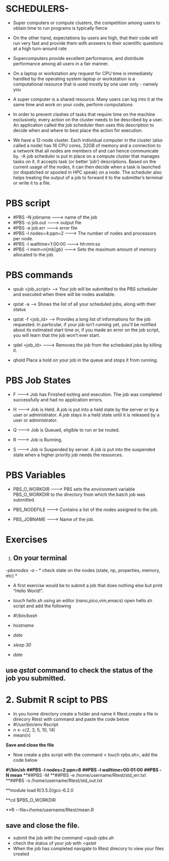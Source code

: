 # SCHEDULERS-

- Super computers or compute clusters, the competition among users to obtain time to run programs is typically fierce
- On the other hand, expectations by users are high, that their code will run very fast and provide them with answers to their scientific questions at a high turn-around rate
- Supercomputers provide excellent performance, and distribute performance among all users in a fair manner.
- On a laptop or workstation any request for CPU time is immediately handled by the operating system
laptop or workstation is a computational resource that is used mostly by one user only - namely you
- A super computer is a shared resource. Many users can log into it at the same time and work on your code, perform computations 
- In order to prevent clashes of tasks that require time on the machine exclusively, every action on the cluster needs to be described by a user. An application called the job scheduler then uses this description to decide when and where to best place the action for execution.

- We have a 12-node cluster. Each individual computer in the cluster (also called a node) has 16 CPU cores, 32GB of memory and a connection to a network that all nodes are members of and can hence communicate by.
-A job scheduler is put in place on a compute cluster that manages tasks on it. It accepts task (or better ‘job’) descriptions. Based on the current usage of the nodes, it can then decide when a task is launched (or dispatched or spooled in HPC speak) on a node. The scheduler also helps treating the output of a job to forward it to the submitter’s terminal or write it to a file.

# PBS script
- #PBS –N jobname ---> name of the job
- #PBS -o job.out ---> output file
- #PBS -e job.err ---> error file
- #PBS -l nodes=4:ppn=2  ---> The number of nodes and processors per node.
- #PBS -l walltime=1:00:00 ---> hh:mm:ss
- #PBS -l mem=n{mb|gb} ---> Sets the maximum amount of memory allocated to the job.


# PBS commands

- qsub <job_script> --> Your job will be submitted to the PBS scheduler and executed
when there will be nodes available.

- qstat -a --> Shows the list of all your scheduled jobs, along with their status

- qstat -f <job_id> --> Provides a long list of informations for the job requested.
In particular, if your job isn’t running yet, you'll be notified about its
estimated start time or, if you made an error on the job script, you will
learn that the job won’t ever start.

- qdel <job_id> ---> Removes the job from the scheduled jobs by killing it.

- qhold <jobid> Place a hold on your job in the queue and stops it from running.

# PBS Job States
- F ---> Job has Finished exiting and execution. The job was completed
successfully and had no application errors.

- H ---> Job is Held. A job is put into a held state by the server or by a user or
administrator. A job stays in a held state until it is released by a user or
administrator.

- Q ---> Job is Queued, eligible to run or be routed.

- R ---> Job is Running.

- S ---> Job is Suspended by server. A job is put into the suspended state when a
higher priority job needs the resources.

# PBS Variables

- PBS_O_WORKDIR ---> PBS sets the environment variable PBS_O_WORKDIR to the
directory from which the batch job was submitted.

- PBS_NODEFILE ---> Contains a list of the nodes assigned to the job.

- PBS_JOBNAME ---> Name of the job.

# Exercises

1. ## On your terminal

-_pbsnodes -a_ - * check state on the nodes (state, np, properties, memory, etc) *

- A first exercise would be to submit a job that does nothing else but print “Hello World!”.
- _touch hello.sh_
using an editor (nano,pico,vim,emacs) open hello.sh script and add the following
- _#!/bin/bash_

- _hostname_
- _date_
- _sleep 30_
- _date_

## use *qstat* command to check the status of the job you submitted.

# 2. Submit R scipt to PBS
- In you home directory create a folder and name it Rtest.create a file in direcory Rtest with command <touch mean.R> and paste the code below 
- #!/usr/bin/env Rscript
- n <- c(2, 3, 5, 10, 14)
- mean(n)

**Save and close the file** 

- Now create a pbs script with  the command < touch rpbs.sh>, add the code below

**#!/bin/sh**
**##PBS -l nodes=2:ppn=8**
**##PBS -l walltime=00:01:00**
**##PBS -N mean**
**##PBS -M <email address> 
**##PBS -e /home/username/Rtest/std_err.txt
**##PBS -o /home/username/Rtest/std_out.txt

**module load R/3.5.0/gcc-6.2.0

 **cd $PBS_O_WORKDIR

 **R --file=/home/username/Rtest/mean.R

## save and close the file.

- submit the job with the command _<qsub rpbs.sh_
- chech the status of your job with _<qstat_
- When the job has completed navigate to Rtest direcory to view your files created




